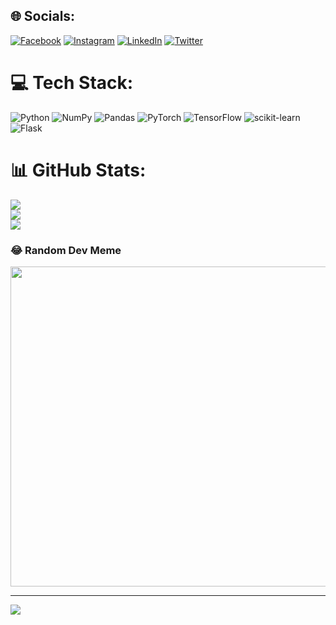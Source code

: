 
## 🌐 Socials:
[![Facebook](https://img.shields.io/badge/Facebook-%231877F2.svg?logo=Facebook&logoColor=white)](https://facebook.com/zainrhamid) [![Instagram](https://img.shields.io/badge/Instagram-%23E4405F.svg?logo=Instagram&logoColor=white)](https://instagram.com/zainrhamid) [![LinkedIn](https://img.shields.io/badge/LinkedIn-%230077B5.svg?logo=linkedin&logoColor=white)](https://linkedin.com/in/zainrhamid) [![Twitter](https://img.shields.io/badge/Twitter-%231DA1F2.svg?logo=Twitter&logoColor=white)](https://twitter.com/MrDataverse) 

# 💻 Tech Stack:
![Python](https://img.shields.io/badge/python-3670A0?style=for-the-badge&logo=python&logoColor=ffdd54) ![NumPy](https://img.shields.io/badge/numpy-%23013243.svg?style=for-the-badge&logo=numpy&logoColor=white) ![Pandas](https://img.shields.io/badge/pandas-%23150458.svg?style=for-the-badge&logo=pandas&logoColor=white) ![PyTorch](https://img.shields.io/badge/PyTorch-%23EE4C2C.svg?style=for-the-badge&logo=PyTorch&logoColor=white) ![TensorFlow](https://img.shields.io/badge/TensorFlow-%23FF6F00.svg?style=for-the-badge&logo=TensorFlow&logoColor=white) ![scikit-learn](https://img.shields.io/badge/scikit--learn-%23F7931E.svg?style=for-the-badge&logo=scikit-learn&logoColor=white) ![Flask](https://img.shields.io/badge/flask-%23F7931E.svg?style=for-the-badge&logo=flask&logoColor=white)
# 📊 GitHub Stats:
![](https://github-readme-stats.vercel.app/api?username=zainrhamid&theme=dark&hide_border=false&include_all_commits=true&count_private=false)<br/>
![](https://github-readme-streak-stats.herokuapp.com/?user=zainrhamid&theme=dark&hide_border=false)<br/>
![](https://github-readme-stats.vercel.app/api/top-langs/?username=zainrhamid&theme=dark&hide_border=false&include_all_commits=true&count_private=false&layout=compact)

### 😂 Random Dev Meme
<img src="https://random-memer.herokuapp.com/" width="512px"/>

---
[![](https://visitcount.itsvg.in/api?id=zainrhamid&icon=0&color=0)](https://visitcount.itsvg.in)

<!-- Proudly created with GPRM ( https://gprm.itsvg.in ) -->
